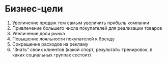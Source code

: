 # Бизнес-цели

1. Увеличение продаж тем самым увеличить прибыль компании
2. Привлечение большего числа покупателей для реализации товаров
3. Увеличение доли рынка
4. Повышение лояльности покупателей к бренду
5. Сокращение расходов на рекламу
6. “Знать” своих клиентов (какой спорт, результаты тренировок, в каких социальных группах состоит)
